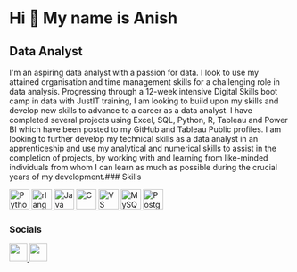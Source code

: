 Hi 👋 My name is Anish
======================

Data Analyst
------------

I'm an aspiring data analyst with a passion for data. I look to use my attained organisation and time management skills for a challenging role in data analysis. Progressing through a 12-week intensive Digital Skills boot camp in data with JustIT training, I am looking to build upon my skills and develop new skills to advance to a career as a data analyst. I have completed several projects using Excel, SQL, Python, R, Tableau and Power BI which have been posted to my GitHub and Tableau Public profiles. I am looking to further develop my technical skills as a data analyst in an apprenticeship and use my analytical and numerical skills to assist in the completion of projects, by working with and learning from like-minded individuals from whom I can learn as much as possible during the crucial years of my development.### Skills 
<p align="left">
  <a href="https://www.python.org/" target="_blank" rel="noreferrer">
    <img src="https://raw.githubusercontent.com/danielcranney/readme-generator/main/public/icons/skills/python-colored.svg"
    width="36" height="36" alt="Python" />
  </a>
  <a href="https://www.r-project.org/" target="_blank" rel="noreferrer">
    <img src="https://raw.githubusercontent.com/danielcranney/readme-generator/main/public/icons/skills/rlang-colored.svg"
    width="36" height="36" alt="rlang" />
  </a>
  <a href="https://www.oracle.com/java/" target="_blank" rel="noreferrer">
    <img src="https://raw.githubusercontent.com/danielcranney/readme-generator/main/public/icons/skills/java-colored.svg"
    width="36" height="36" alt="Java" />
  </a>
  <a href="https://docs.microsoft.com/en-us/cpp/?view=msvc-170" target="_blank"
  rel="noreferrer">
    <img src="https://raw.githubusercontent.com/danielcranney/readme-generator/main/public/icons/skills/c-colored.svg"
    width="36" height="36" alt="C" />
  </a>
  <a href="https://code.visualstudio.com/" target="_blank" rel="noreferrer">
    <img src="https://raw.githubusercontent.com/danielcranney/readme-generator/main/public/icons/skills/visualstudiocode.svg"
    width="36" height="36" alt="VS Code" />
  </a>
  <a href="https://www.mysql.com/" target="_blank" rel="noreferrer">
    <img src="https://raw.githubusercontent.com/danielcranney/readme-generator/main/public/icons/skills/mysql-colored.svg"
    width="36" height="36" alt="MySQL" />
  </a>
  <a href="https://www.postgresql.org/" target="_blank" rel="noreferrer">
    <img src="https://raw.githubusercontent.com/danielcranney/readme-generator/main/public/icons/skills/postgresql-colored.svg"
    width="36" height="36" alt="PostgreSQL" />
  </a>
                    
### Socials

<p align="left">
  <a href="https://www.github.com/anish-m02" target="_blank" rel="noreferrer">
    <picture>
      <source media="(prefers-color-scheme: dark)" srcset="https://raw.githubusercontent.com/danielcranney/readme-generator/main/public/icons/socials/github-dark.svg"
      />
      <source media="(prefers-color-scheme: light)" srcset="https://raw.githubusercontent.com/danielcranney/readme-generator/main/public/icons/socials/github.svg"
      />
      <img src="https://raw.githubusercontent.com/danielcranney/readme-generator/main/public/icons/socials/github.svg"
      width="32" height="32" />
    </picture>
  </a>
  <a href="https://www.linkedin.com/in/anish-mistry-b98079291" target="_blank"
  rel="noreferrer">
    <picture>
      <source media="(prefers-color-scheme: dark)" srcset="https://raw.githubusercontent.com/danielcranney/readme-generator/main/public/icons/socials/linkedin-dark.svg"
      />
      <source media="(prefers-color-scheme: light)" srcset="https://raw.githubusercontent.com/danielcranney/readme-generator/main/public/icons/socials/linkedin.svg"
      />
      <img src="https://raw.githubusercontent.com/danielcranney/readme-generator/main/public/icons/socials/linkedin.svg"
      width="32" height="32" />
    </picture>
  </a>
</p>
